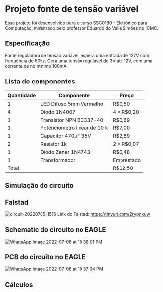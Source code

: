 # Projeto fonte de tensão variável
  Esse projeto foi desenvolvido para o curso SSC0180 - Eletrônico para Computação, ministrado pelo professor Eduardo do Valle Simões no ICMC.

## Especificação
  Fonte reguladora de tensão variável, espera uma entrada de 127V com frequência de 60hz. Gera uma tensão regulável de 3V até 12V, com uma corrente de 
  no mínimo 100mA.

## Lista de componentes

| Quantidade  | Componente | Preço |
| ------------------- | ------------------- |------------------- |
|  1|  LED Difuso 5mm Vermelho 	 |  R$0,50 |
|  4 |  Diodo 1N4007 | 4 * R$0,20 |
|  1| Transistor NPN BC337-40 | R$0,69|
|  1 | Potênciometro linear de 10 k| R$7,00|
| 1 | Capacitor 470µF 35V | R$2,89|
| 2 | Resistor 1k | 2 * R$0,07| 
| 1 | Diodo Zener 1N4743 | R$0,48|
| 1 | Transformador |  Emprestado |
| Total |  | R$12,50 |

## Simulação do circuito 
## Falstad
  
![circuit-20220705-1516](https://user-images.githubusercontent.com/63194069/177390825-6b8b353f-3970-4a22-9616-3ed0095e1c0d.png)
Link do Falstad: https://tinyurl.com/2rypnkuw
## Schematic do circuito no EAGLE
![WhatsApp Image 2022-07-06 at 10 38 01 PM](https://user-images.githubusercontent.com/63194069/177671862-bcee10c7-3e34-474a-af77-e531bb79d798.jpeg)

## PCB do circuito no EAGLE
![WhatsApp Image 2022-07-06 at 10 37 04 PM](https://user-images.githubusercontent.com/63194069/177671878-ee03e977-1c0e-4f3c-9518-bf797f1c46cf.jpeg)
## Cálculos
